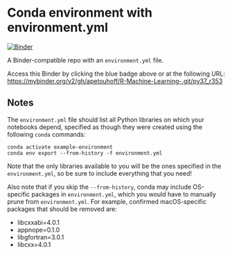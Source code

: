 # Conda environment with environment.yml

[![Binder](http://mybinder.org/badge_logo.svg)](https://mybinder.org/v2/gh/apetouhoff/R-Machine-Learning-.git/py37_r353)

A Binder-compatible repo with an `environment.yml` file.

Access this Binder by clicking the blue badge above or at the following URL:
https://mybinder.org/v2/gh/apetouhoff/R-Machine-Learning-.git/py37_r353

## Notes
The `environment.yml` file should list all Python libraries on which your notebooks
depend, specified as though they were created using the following `conda` commands:

```
conda activate example-environment
conda env export --from-history -f environment.yml
```

Note that the only libraries available to you will be the ones specified in
the `environment.yml`, so be sure to include everything that you need! 

Also note that if you skip the `--from-history`, conda may include OS-specific
packages in `environment.yml`, which you would have to manually prune from
`environment.yml`.  For example, confirmed macOS-specific packages that should
be removed are:

* libcxxabi=4.0.1
* appnope=0.1.0
* libgfortran=3.0.1
* libcxx=4.0.1

